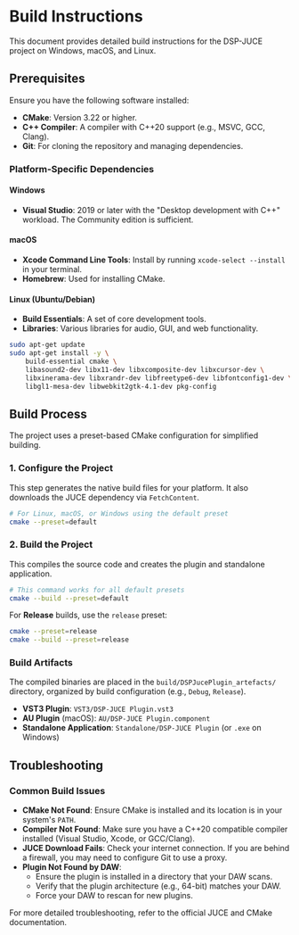 # Build Instructions

This document provides detailed build instructions for the DSP-JUCE project on Windows, macOS, and Linux.

## Prerequisites

Ensure you have the following software installed:

- **CMake**: Version 3.22 or higher.
- **C++ Compiler**: A compiler with C++20 support (e.g., MSVC, GCC, Clang).
- **Git**: For cloning the repository and managing dependencies.

### Platform-Specific Dependencies

#### Windows

- **Visual Studio**: 2019 or later with the "Desktop development with C++" workload. The Community edition is sufficient.

#### macOS

- **Xcode Command Line Tools**: Install by running `xcode-select --install` in your terminal.
- **Homebrew**: Used for installing CMake.

#### Linux (Ubuntu/Debian)

- **Build Essentials**: A set of core development tools.
- **Libraries**: Various libraries for audio, GUI, and web functionality.

```bash
sudo apt-get update
sudo apt-get install -y \
    build-essential cmake \
    libasound2-dev libx11-dev libxcomposite-dev libxcursor-dev \
    libxinerama-dev libxrandr-dev libfreetype6-dev libfontconfig1-dev \
    libgl1-mesa-dev libwebkit2gtk-4.1-dev pkg-config
```

## Build Process

The project uses a preset-based CMake configuration for simplified building.

### 1. Configure the Project

This step generates the native build files for your platform. It also downloads the JUCE dependency via `FetchContent`.

```bash
# For Linux, macOS, or Windows using the default preset
cmake --preset=default
```

### 2. Build the Project

This compiles the source code and creates the plugin and standalone application.

```bash
# This command works for all default presets
cmake --build --preset=default
```

For **Release** builds, use the `release` preset:

```bash
cmake --preset=release
cmake --build --preset=release
```

### Build Artifacts

The compiled binaries are placed in the `build/DSPJucePlugin_artefacts/` directory, organized by build configuration (e.g., `Debug`, `Release`).

- **VST3 Plugin**: `VST3/DSP-JUCE Plugin.vst3`
- **AU Plugin** (macOS): `AU/DSP-JUCE Plugin.component`
- **Standalone Application**: `Standalone/DSP-JUCE Plugin` (or `.exe` on Windows)

## Troubleshooting

### Common Build Issues

- **CMake Not Found**: Ensure CMake is installed and its location is in your system's `PATH`.
- **Compiler Not Found**: Make sure you have a C++20 compatible compiler installed (Visual Studio, Xcode, or GCC/Clang).
- **JUCE Download Fails**: Check your internet connection. If you are behind a firewall, you may need to configure Git to use a proxy.
- **Plugin Not Found by DAW**:
    - Ensure the plugin is installed in a directory that your DAW scans.
    - Verify that the plugin architecture (e.g., 64-bit) matches your DAW.
    - Force your DAW to rescan for new plugins.

For more detailed troubleshooting, refer to the official JUCE and CMake documentation.
